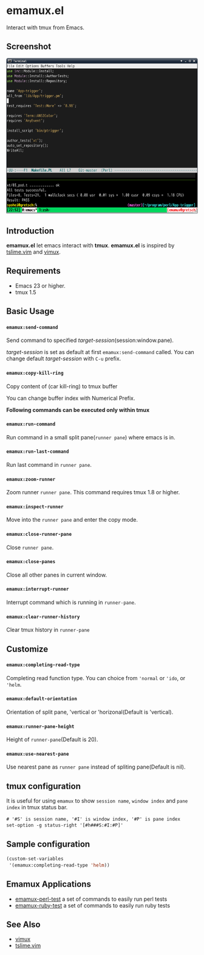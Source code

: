 # emamux.el

Interact with tmux from Emacs.


## Screenshot

![emamux_run_command](image/run_command_screenshot.png)


## Introduction

**emamux.el** let emacs interact with **tmux**.
**emamux.el** is inspired by [tslime.vim](https://github.com/kikijump/tslime.vim) and
[vimux](https://github.com/benmills/vimux/).


## Requirements

* Emacs 23 or higher.
* tmux 1.5


## Basic Usage

#### `emamux:send-command`

Send command to specified *target-session*(session:window.pane).

*target-session* is set as default at first `emamux:send-command` called.
You can change default *target-session* with `C-u` prefix.

#### `emamux:copy-kill-ring`

Copy content of (car kill-ring) to tmux buffer

You can change buffer index with Numerical Prefix.


**Following commands can be executed only within tmux**

#### `emamux:run-command`

Run command in a small split pane(`runner pane`) where emacs is in.

#### `emamux:run-last-command`

Run last command in `runner pane`.

#### `emamux:zoom-runner`

Zoom runner `runner pane`. This command requires tmux 1.8 or higher.

#### `emamux:inspect-runner`

Move into the `runner pane` and enter the copy mode.

#### `emamux:close-runner-pane`

Close `runner pane`.

#### `emamux:close-panes`

Close all other panes in current window.

#### `emamux:interrupt-runner`

Interrupt command which is running in `runner-pane`.

#### `emamux:clear-runner-history`

Clear tmux history in `runner-pane`


## Customize

#### `emamux:completing-read-type`

Completing read function type. You can choice from `'normal` or `'ido`, or `'helm`.

#### `emamux:default-orientation`

Orientation of split pane, 'vertical or 'horizonal(Default is 'vertical).

#### `emamux:runner-pane-height`

Height of `runner-pane`(Default is 20).


#### `emamux:use-nearest-pane`

Use nearest pane as `runner pane` instead of spliting pane(Default is nil).


## tmux configuration

It is useful for using `emamux` to show `session name`, `window index` and
`pane index` in tmux status bar.

```
# '#S' is session name, '#I' is window index, '#P' is pane index
set-option -g status-right '[#h###S:#I:#P]'
```

## Sample configuration

```lisp
(custom-set-variables
 '(emamux:completing-read-type 'helm))
```

## Emamux Applications

* [emamux-perl-test](https://github.com/syohex/emamux-perl-test) a set of commands to easily run perl tests
* [emamux-ruby-test](https://github.com/syohex/emamux-ruby-test) a set of commands to easily run ruby tests


## See Also
* [vimux](https://github.com/benmills/vimux/)
* [tslime.vim](https://github.com/kikijump/tslime.vim)
